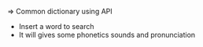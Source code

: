 => Common dictionary using API
  * Insert a word to search
  * It will gives some phonetics sounds and pronunciation
